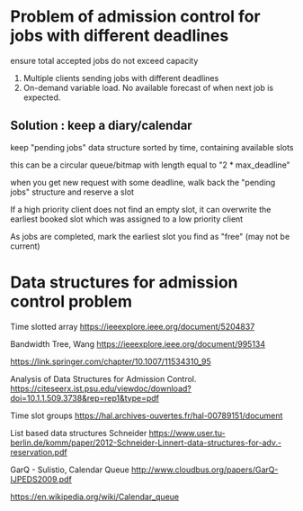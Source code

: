 

# Problem of admission control for jobs with different deadlines

ensure total accepted jobs do not exceed capacity
1. Multiple clients sending jobs with different deadlines
2. On-demand variable load.  No available forecast of when next job is expected.

## Solution : keep a diary/calendar

keep "pending jobs" data structure sorted by time, containing available slots

this can be a circular queue/bitmap with length equal to "2 * max_deadline"

when you get new request with some deadline, walk back the "pending jobs" structure and reserve a slot

If a high priority client does not find an empty slot, it can overwrite the earliest booked slot which was assigned to a low priority client

As jobs are completed, mark the earliest slot you find as "free" (may not be current)

# Data structures for admission control problem

Time slotted array https://ieeexplore.ieee.org/document/5204837

Bandwidth Tree, Wang https://ieeexplore.ieee.org/document/995134

https://link.springer.com/chapter/10.1007/11534310_95

Analysis of Data Structures for Admission Control. https://citeseerx.ist.psu.edu/viewdoc/download?doi=10.1.1.509.3738&rep=rep1&type=pdf

Time slot groups https://hal.archives-ouvertes.fr/hal-00789151/document

List based data structures Schneider https://www.user.tu-berlin.de/komm/paper/2012-Schneider-Linnert-data-structures-for-adv.-reservation.pdf

GarQ - Sulistio, Calendar Queue
http://www.cloudbus.org/papers/GarQ-IJPEDS2009.pdf

https://en.wikipedia.org/wiki/Calendar_queue

